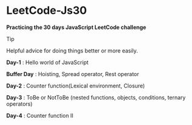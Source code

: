 # LeetCode-Js30
**Practicing the 30 days JavaScript LeetCode challenge**

> [!TIP]
> Helpful advice for doing things better or more easily.

**Day-1** : Hello world of JavaScript 

**Buffer Day** : Hoisting, Spread operator, Rest operator

**Day-2** : Counter function(Lexical environment, Closure)

**Day-3** : ToBe or NotToBe (nested functions, objects, conditions, ternary operators)

**Day-4** : Counter function II